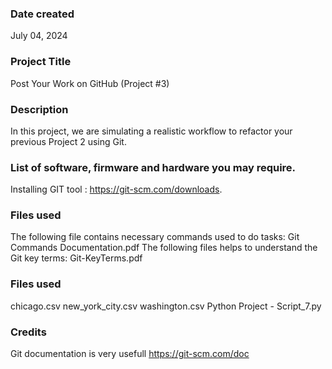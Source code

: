 ### Date created
July 04, 2024

### Project Title
Post Your Work on GitHub (Project #3)

### Description
In this project, we are simulating a realistic workflow to refactor your previous Project 2 using Git.

### List of software, firmware and hardware you may require.
Installing GIT tool : https://git-scm.com/downloads.

### Files used
The following file contains necessary commands used to do tasks:
Git Commands Documentation.pdf
The following files helps to understand the Git key terms:
Git-KeyTerms.pdf

### Files used
chicago.csv
new_york_city.csv
washington.csv
Python Project - Script_7.py

### Credits
Git documentation is very usefull https://git-scm.com/doc


